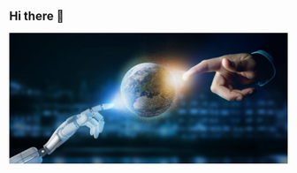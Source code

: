 ## Hi there 👋
<img src="https://github.com/WishlvlasteR/WishlvlasteR/blob/main/1609.jpg" alt="The Unlimited" width="600">


